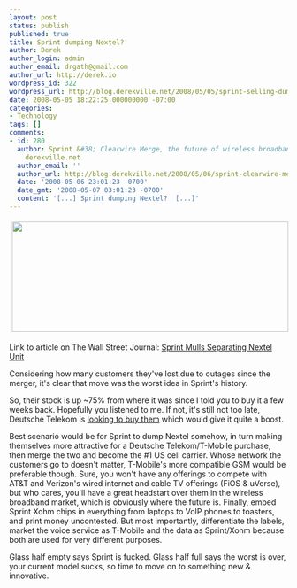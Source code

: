 ```yaml
---
layout: post
status: publish
published: true
title: Sprint dumping Nextel?
author: Derek
author_login: admin
author_email: drgath@gmail.com
author_url: http://derek.io
wordpress_id: 322
wordpress_url: http://blog.derekville.net/2008/05/05/sprint-selling-dumping-nextel/
date: 2008-05-05 18:22:25.000000000 -07:00
categories:
- Technology
tags: []
comments:
- id: 280
  author: Sprint &#38; Clearwire Merge, the future of wireless broadband is set |
    derekville.net
  author_email: ''
  author_url: http://blog.derekville.net/2008/05/06/sprint-clearwire-merge/
  date: '2008-05-06 23:01:23 -0700'
  date_gmt: '2008-05-07 03:01:23 -0700'
  content: '[...] Sprint dumping Nextel?  [...]'
---
```

<img src="http://blog.derekville.net/wp-content/uploads/2008/05/sprinttwnhorizcolor1.jpg" style="margin: 5px" height="199" width="500" />

Link to article on The Wall Street Journal: <a href="http://online.wsj.com/article/SB121001458454368317.html">Sprint Mulls Separating Nextel Unit</a>

Considering how many customers they've lost due to outages since the merger, it's clear that move was the worst idea in Sprint's history.

So, their stock is up ~75% from where it was since I told you to buy it a few weeks back. Hopefully you listened to me. If not, it's still not too late, Deutsche Telekom is <a href="http://www.businessweek.com/globalbiz/content/may2008/gb2008055_779933.htm?chan=globalbiz_europe+index+page_top+stories">looking to buy them</a> which would give it quite a boost.

Best scenario would be for Sprint to dump Nextel somehow, in turn making themselves more attractive for a Deutsche Telekom/T-Mobile purchase, then merge the two and become the #1 US cell carrier. Whose network the customers go to doesn't matter, T-Mobile's more compatible GSM would be preferable though. Sure, you won't have any offerings to compete with AT&amp;T and Verizon's wired internet and cable TV offerings (FiOS &amp; uVerse), but who cares, you'll have a great headstart over them in the wireless broadband market, which is obviously where the future is. Finally, embed Sprint Xohm chips in everything from laptops to VoIP phones to toasters, and print money uncontested. But most importantly, differentiate the labels, market the voice service as T-Mobile and the data as Sprint/Xohm because both are used for very different purposes.

Glass half empty says Sprint is fucked. Glass half full says the worst is over, your current model sucks, so time to move on to something new &amp; innovative.
